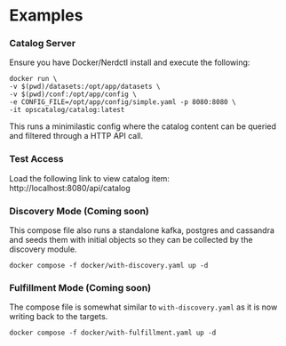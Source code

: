 # Examples

### Catalog Server
Ensure you have Docker/Nerdctl install and execute the following:

```
docker run \
-v $(pwd)/datasets:/opt/app/datasets \
-v $(pwd)/conf:/opt/app/config \
-e CONFIG_FILE=/opt/app/config/simple.yaml -p 8080:8080 \
-it opscatalog/catalog:latest
```
This runs a minimilastic config where the catalog content can be queried and filtered through a HTTP API call.

### Test Access
Load the following link to view catalog item:
http://localhost:8080/api/catalog


### Discovery Mode (Coming soon)
This compose file also runs a standalone kafka, postgres and cassandra and seeds them with initial objects so they can be collected by the discovery module.

```
docker compose -f docker/with-discovery.yaml up -d
```

### Fulfillment Mode (Coming soon)
The compose file is somewhat similar to ```with-discovery.yaml``` as it is now writing back to the targets.

```
docker compose -f docker/with-fulfillment.yaml up -d
```

